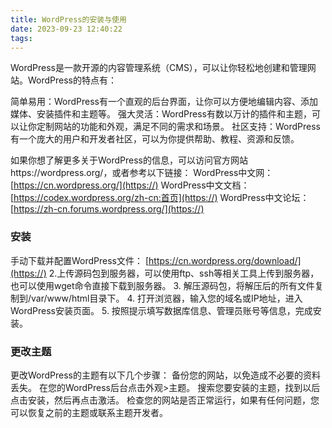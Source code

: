 ```yaml
---
title: WordPress的安装与使用
date: 2023-09-23 12:40:22
tags:
---
```

WordPress是一款开源的内容管理系统（CMS），可以让你轻松地创建和管理网站。WordPress的特点有：


简单易用：WordPress有一个直观的后台界面，让你可以方便地编辑内容、添加媒体、安装插件和主题等。
强大灵活：WordPress有数以万计的插件和主题，可以让你定制网站的功能和外观，满足不同的需求和场景。
社区支持：WordPress有一个庞大的用户和开发者社区，可以为你提供帮助、教程、资源和反馈。


如果你想了解更多关于WordPress的信息，可以访问官方网站https://wordpress.org/，或者参考以下链接：
WordPress中文网：[https://cn.wordpress.org/](https://)
WordPress中文文档：[https://codex.wordpress.org/zh-cn:首页](https://)
WordPress中文论坛：[https://zh-cn.forums.wordpress.org/](https://)

### 安装

手动下载并配置WordPress文件： [https://cn.wordpress.org/download/](https://)
2.上传源码包到服务器，可以使用ftp、ssh等相关工具上传到服务器，也可以使用wget命令直接下载到服务器。
3. 解压源码包，将解压后的所有文件复制到/var/www/html目录下。
4. 打开浏览器，输入您的域名或IP地址，进入WordPress安装页面。
5. 按照提示填写数据库信息、管理员账号等信息，完成安装。

### 更改主题

更改WordPress的主题有以下几个步骤：
备份您的网站，以免造成不必要的资料丢失。
在您的WordPress后台点击外观>主题。
搜索您要安装的主题，找到以后点击安装，然后再点击激活。
检查您的网站是否正常运行，如果有任何问题，您可以恢复之前的主题或联系主题开发者。
 
